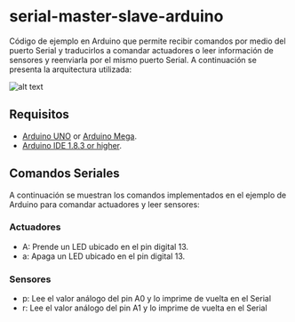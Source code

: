 # serial-master-slave-arduino
Código de ejemplo en Arduino que permite recibir comandos por medio del puerto Serial y traducirlos a comandar actuadores o leer información de sensores y reenviarla por el mismo puerto Serial. A continuación se presenta la arquitectura utilizada:

![alt text](https://raw.githubusercontent.com/tidusdavid/serial-master-slave-arduino/master/recursos/arquitectura.png)

## Requisitos

* [Arduino UNO](http://www.arduino.org/products/boards/arduino-uno) or [Arduino Mega](https://www.arduino.cc/en/Main/arduinoBoardMega).
* [Arduino IDE 1.8.3 or higher](https://www.arduino.cc/en/Main/Software).

## Comandos Seriales

A continuación se muestran los comandos implementados en el ejemplo de Arduino para comandar actuadores y leer sensores:

### Actuadores
* A: Prende un LED ubicado en el pin digital 13.
* a: Apaga un LED ubicado en el pin digital 13.

### Sensores
* p: Lee el valor análogo del pin A0 y lo imprime de vuelta en el Serial
* r: Lee el valor análogo del pin A1 y lo imprime de vuelta en el Serial
